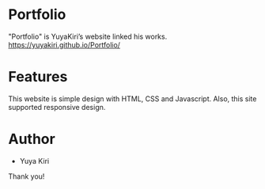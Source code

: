 # Portfolio

"Portfolio" is YuyaKiri’s website linked his works.
https://yuyakiri.github.io/Portfolio/


# Features

This website is simple design with HTML, CSS and Javascript.
Also, this site supported responsive design.


# Author

* Yuya Kiri


Thank you!
